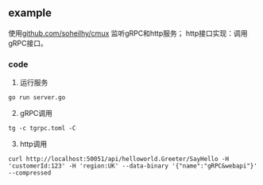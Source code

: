 ## example

使用[github.com/soheilhy/cmux](https://github.com/soheilhy/cmux) 监听gRPC和http服务；
http接口实现：调用gRPC接口。

### code

1. 运行服务
```
go run server.go
```
2. gRPC调用
```
tg -c tgrpc.toml -C
```

3. http调用
```
curl http://localhost:50051/api/helloworld.Greeter/SayHello -H 'customerId:123' -H 'region:UK' --data-binary '{"name":"gRPC&webapi"}' --compressed
```
